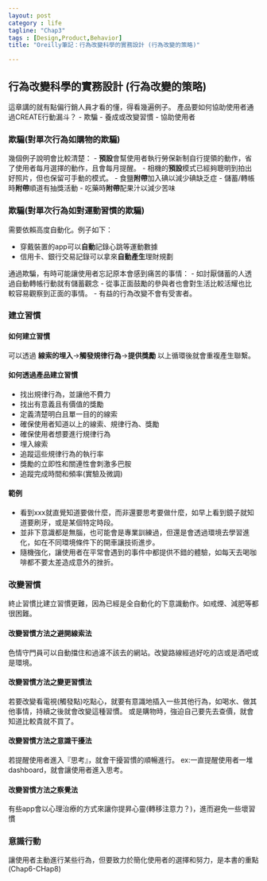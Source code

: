 ```yaml
---
layout: post
category : life 
tagline: "Chap3"
tags : [Design,Product,Behavior]
title: "Oreilly筆記：行為改變科學的實務設計 (行為改變的策略)"

---
```


## 行為改變科學的實務設計 (行為改變的策略)

這章講的就有點偏行銷人員才看的懂，得看幾遍例子。
產品要如何協助使用者通過CREATE行動漏斗？
	- 欺騙
	- 養成或改變習慣
	- 協助使用者
 
### 欺騙(對單次行為如購物的欺騙)  
幾個例子說明會比較清楚：
	- **預設**會幫使用者執行勞保新制自行提領的動作，省了使用者每月選擇的動作，且會每月提醒。
	- 相機的**預設**模式已經夠聰明到拍出好照片，但也保留可手動的模式。
	- 食鹽**附帶**加入碘以減少碘缺乏症
	- 儲蓄/轉帳時**附帶**順道有抽獎活動
	- 吃藥時**附帶**配果汁以減少苦味
 
### 欺騙(對單次行為如對運動習慣的欺騙)  
 需要依賴高度自動化。例子如下：
 - 穿戴裝置的app可以**自動**記錄心跳等運動數據
 - 信用卡、銀行交易記錄可以拿來**自動產生**理財規劃

通過欺騙，有時可能讓使用者忘記原本會感到痛苦的事情：
	- 如討厭儲蓄的人透過自動轉帳行動就有儲蓄觀念
	- 從事正面鼓勵的參與者也會對生活比較活耀也比較容易觀察到正面的事情。
	- 有益的行為改變不會有受害者。
 
### 建立習慣

#### 如何建立習慣
可以透過 **線索的埋入**-\>**觸發規律行為**-\>**提供獎勵** 
以上循環後就會重複產生聯繫。

#### 如何透過產品建立習慣
 - 找出規律行為，並讓他不費力
 - 找出有意義且有價值的獎勵
 - 定義清楚明白且單一目的的線索
 - 確保使用者知道以上的線索、規律行為、獎勵
 - 確保使用者想要進行規律行為
 - 埋入線索
 - 追蹤這些規律行為的執行率
 - 獎勵的立即性和關連性會刺激多巴胺
 - 追蹤完成時間和頻率(實驗及微調)

#### 範例
 - 看到xxx就直覺知道要做什麼，而非還要思考要做什麼，如早上看到鏡子就知道要刷牙，或是某個特定時段。
 - 並非下意識都是無腦，也可能會是專業訓練過，但還是會透過環境去學習進化，如在不同環境條件下的開車讓技術進步。
 - 隨機強化，讓使用者在平常會遇到的事件中都提供不錯的體驗，如每天去喝咖啡都不要太差造成意外的挫折。

### 改變習慣
終止習慣比建立習慣更難，因為已經是全自動化的下意識動作。如戒煙、減肥等都很困難。

#### 改變習慣方法之避開線索法
 色情守門員可以自動擋住和過濾不該去的網站。改變路線經過好吃的店或是酒吧或是環境。
 
#### 改變習慣方法之變更習慣法
 若要改變看電視(觸發點)吃點心，就要有意識地插入一些其他行為，如喝水、做其他事情，持續之後就會改變這種習慣。
 或是購物時，強迫自己要先去查價，就會知道比較貴就不買了。
#### 改變習慣方法之意識干擾法
 若提醒使用者進入『思考』，就會干擾習慣的順暢進行。
ex:一直提醒使用者一堆dashboard，就會讓使用者進入思考。
#### 改變習慣方法之察覺法
有些app會以心理治療的方式來讓你提昇心靈(轉移注意力？)，進而避免一些壞習慣

### 意識行動
讓使用者主動進行某些行為，但要致力於簡化使用者的選擇和努力，是本書的重點(Chap6-CHap8)
